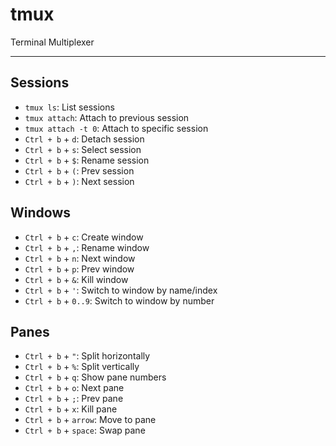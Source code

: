 # tmux

Terminal Multiplexer

---

## Sessions

* `tmux ls`: List sessions
* `tmux attach`: Attach to previous session
* `tmux attach -t 0`: Attach to specific session
* `Ctrl + b` + `d`: Detach session
* `Ctrl + b` + `s`: Select session
* `Ctrl + b` + `$`: Rename session
* `Ctrl + b` + `(`: Prev session
* `Ctrl + b` + `)`: Next session

## Windows

* `Ctrl + b` + `c`: Create window
* `Ctrl + b` + `,`: Rename window
* `Ctrl + b` + `n`: Next window
* `Ctrl + b` + `p`: Prev window
* `Ctrl + b` + `&`: Kill window
* `Ctrl + b` + `'`: Switch to window by name/index
* `Ctrl + b` + `0..9`: Switch to window by number

## Panes

* `Ctrl + b` + `"`: Split horizontally
* `Ctrl + b` + `%`: Split vertically
* `Ctrl + b` + `q`: Show pane numbers
* `Ctrl + b` + `o`: Next pane
* `Ctrl + b` + `;`: Prev pane
* `Ctrl + b` + `x`: Kill pane
* `Ctrl + b` + `arrow`: Move to pane
* `Ctrl + b` + `space`: Swap pane
